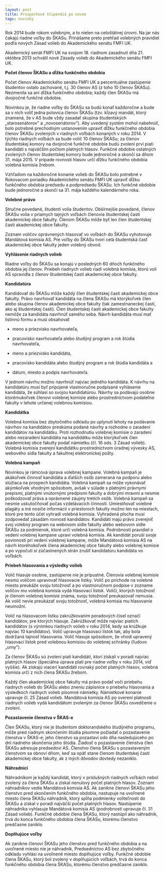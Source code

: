 ```yaml
---
layout: post
title: Prospechové štipendiá po novom
tags: novinky
---
```

   
Rok 2014 bude rokom volebným, a to nielen na celoštátnej úrovni. Na jar nás čakajú riadne voľby do ŠKASu. Prinášame preto prehľad volebných pravidiel podľa nových Zásad volieb do Akademického senátu FMFI UK.

Akademický senát FMFI UK na svojom 18. riadnom zasadnutí dňa 21. októbra 2013 schválil nové Zásady volieb do Akademického senátu FMFI UK.

**Počet členov ŠKASu a dĺžka funkčného obdobia**

Počet členov Akademického senátu FMFI UK a percentuálne zastúpenie študentov ostalo zachované, t.j. 30 členov AS (z toho 10 členov ŠKASu). Nezmenila sa ani dĺžka funkčného obdobia; každý člen ŠKASu má dvojročné funkčné obdobie.

Novinkou je, že riadne voľby do ŠKASu sa budú konať každoročne a bude sa v nich voliť jedna polovica členov ŠKASu (tzv. kĺzavý mandát, ktorý znamená, že v AS bude vždy zasadať skupina študentských „starosenátorov" a „novosenátorov“). Aby uvedený systém mohol nabehnúť, bolo potrebné prechodným ustanovením upraviť dĺžku funkčného obdobia členov ŠKASu zvolených v riadnych voľbách konaných v roku 2014. V týchto riadnych voľbách sa bude volič 10 členov ŠKASu; za členov študentskej komory na dvojročné funkčné obdobie budú zvolení prví piati kandidáti s najväčším počtom platných hlasov. Funkčné obdobie ostatných zvolených členov študentskej komory bude jednoročné a skončí sa dňom 31. mája 2015. V prípade rovnosti hlasov určí dĺžku funkčného obdobia volebná komisia žrebom.

Vzhľadom na každoročné konanie volieb do ŠKASu bolo potrebné v Rokovacom poriadku Akademického senátu FMFI UK upraviť dĺžku funkčného obdobia predsedu a podpredsedu ŠKASu. Ich funkčné obdobie bude jednoročné a skončí sa 31. mája každého kalendárneho roka.

**Volebné právo**

Stručne povedané, študenti volia študentov. Obšírnejšie povedané, členov ŠKASu volia v priamych tajných voľbách členovia študentskej časti akademickej obce fakulty. Členom ŠKASu môže byť len člen študentskej časti akademickej obce fakulty.

Zoznam voličov oprávnených hlasovať vo voľbách do ŠKASu vyhotovuje Mandátová komisia AS. Pre voľby do ŠKASu tvorí celá študentská časť akademickej obce fakulty jeden volebný obvod.

**Vyhlásenie riadnych volieb**

Riadne voľby do ŠKASu sa konajú v posledných 60 dňoch funkčného obdobia jej členov. Priebeh riadnych volieb riadi volebná komisia, ktorú volí AS spravidla z členov študentskej časti akademickej obce fakulty.

**Kandidatúra**

Kandidovať do ŠKASu môže každý člen študentskej časti akademickej obce fakulty. Právo navrhovať kandidáta na člena ŠKASu má ktorýkoľvek člen alebo skupina členov akademickej obce fakulty (tak zamestnaneckej časti, ako aj študentskej časti). Člen študentskej časti akademickej obce fakulty nemôže za kandidáta navrhnúť samého seba. Návrh kandidáta musí mať listinnú formu a musí obsahovať	

* meno a priezvisko navrhovateľa,	

* pracovisko navrhovateľa alebo študijný program a rok štúdia navrhovateľa,	

* meno a priezvisko kandidáta,	

* pracovisko kandidáta alebo študijný program a rok štúdia kandidáta a	

* dátum, miesto a podpis navrhovateľa.

V jednom návrhu možno navrhnúť najviac jedného kandidáta. K návrhu na kandidatúru musí byť pripojené vlastnoručne podpísané vyhlásenie kandidáta, že súhlasí so svojou kandidatúrou. Návrhy sa podávajú osobne ktorémukoľvek členovi volebnej komisie alebo prostredníctvom podateľne fakulty v lehote určenej volebnou komisiou.

**Kandidátka**

Volebná komisia bez zbytočného odkladu po uplynutí lehoty na podávanie návrhov na kandidátov preskúma podané návrhy a rozhodne o zaradení kandidátov na kandidátku. Proti rozhodnutiu volebnej komisie o zaradení alebo nezaradení kandidáta na kandidátku môže ktorýkoľvek člen akademickej obce fakulty podať námietku (čl. 16 ods. 3 Zásad volieb). Volebná komisia zverejní kandidátku prostredníctvom úradnej vývesky AS, webového sídla fakulty a fakultnej elektronickej pošty.

**Volebná kampaň**

Novinkou je rámcová úprava volebnej kampane. Volebná kampaň je akákoľvek činnosť kandidáta a ďalších osôb zameraná na podporu alebo slúžiaca na prospech kandidáta. Volebná kampaň sa môže vykonávať akýmkoľvek vhodným spôsobom, avšak v súlade s platnými právnymi prepismi, platnými vnútornými predpismi fakulty a dobrými mravmi a nesmie poškodzovať práva a oprávnené záujmy tretích osôb. Volebná kampaň sa nesmie uskutočňovať počas vzdelávacích činností. Umiestňovať volebné plagáty a iné nosiče informácií v priestoroch fakulty možno len na miestach, ktoré pre tento účel vyhradí volebná komisia. Vyhradená plocha musí zodpovedať zásadám rovnosti kandidátov. Kandidáti majú právo zverejniť svoj volebný program na webovom sídle fakulty alebo webovom sídle ŠKASu za podmienok, ktoré určí volebná komisia. Podrobnosti pravidiel o vedení volebnej kampane upraví volebná komisia. Ak kandidát poruší svoje povinnosti pri vedení volebnej kampane, môže Mandátová komisia AS na návrh ktoréhokoľvek člena akademickej obce fakulty alebo volebnej komisie a po vypočutí si zúčastnených strán zrušiť kandidatúru kandidáta vo voľbách.

**Priebeh hlasovania a výsledky volieb**

Volič hlasuje osobne, zastúpenie nie je prípustné. Členovia volebnej komisie nesmú voličom upravovať hlasovacie lístky. Volič po príchode na volebné miesto preukáže svoju totožnosť a po vlastnoručnom podpise v zozname voličov mu volebná komisia vydá hlasovací lístok. Voliči, ktorých totožnosť je členom volebnej komisie známa, svoju totožnosť preukazovať nemusia. Ak volič nevie preukázať svoju totožnosť, volebná komisia mu hlasovanie neumožní.

Volič na hlasovacom lístku zakrúžkovaním poradových čísel označí kandidátov, pre ktorých hlasuje. Zakrúžkovať môže najviac piatich kandidátov (s výnimkou riadnych volieb v roku 2014, kedy sa krúžkuje najviac 10 kandidátov). Volič upravuje hlasovací lístok tak, aby bola dodržaná tajnosť hlasovania. Volič hlasuje spôsobom, že vhodí upravený hlasovací lístok pred volebnou komisiou do volebnej schránky (ľudovo „urny").

Za členov ŠKASu sú zvolení piati kandidáti, ktorí získali v poradí najviac platných hlasov (špeciálna úprava platí pre riadne voľby v roku 2014, viď vyššie). Ak získajú viacerí kandidáti rovnaký počet platných hlasov, volebná komisia určí z nich člena ŠKASu žrebom.

Každý člen akademickej obce fakulty má právo podať voči priebehu riadnych volieb do ŠKASu alebo zneniu zápisnice o priebehu hlasovania a výsledkoch riadnych volieb písomné námietky. Námietkové konanie upravuje čl. 25 Zásad volieb. Mandátová komisia AS po overení platnosti riadnych volieb vydá kandidátom zvoleným za členov ŠKASu osvedčenie o zvolení.

**Pozastavenie členstva v ŠKAS-e**

Člen ŠKASu, ktorý nie je študentom doktorandského študijného programu, môže pred riadnym skončením štúdia písomne požiadať o pozastavenie členstva v ŠKAS-e; jeho členstvo sa pozastaví odo dňa nasledujúceho po dni riadneho skončenia jeho štúdia. Žiadosť o pozastavenie členstva člen ŠKASu adresuje predsedovi AS. Členstvo člena ŠKASu s pozastaveným členstvom sa obnoví dňom, keď sa opäť stane členom študentskej časti akademickej obce fakulty, ak z iných dôvodov dovtedy nezaniklo.

**Náhradníci**

Náhradníkom je každý kandidát, ktorý v príslušných riadnych voľbách nebol zvolený za člena ŠKASu a získal nenulový počet platných hlasov. Zoznam náhradníkov vedie Mandátová komisia AS. Ak zanikne členovi ŠKASu jeho členstvo pred skončením funkčného obdobia, nastupuje na uvoľnené miesto člena ŠKASu náhradník, ktorý spĺňa podmienky voliteľnosti do ŠKASu a získal v poradí najväčší počet platných hlasov. Nastúpenie náhradníka vyhlasuje Mandátová komisia AS (podrobnosti upravuje čl. 31 Zásad volieb). Funkčné obdobie člena ŠKASu, ktorý nastúpil ako náhradník, trvá do konca funkčného obdobia člena ŠKASu, ktorému členstvo predčasne zaniklo.

**Doplňujúce voľby**

Ak zanikne členovi ŠKASu jeho členstvo pred funkčného obdobia a na uvoľnené miesto nie je náhradník, Predsedníctvo AS bez zbytočného odkladu vyhlási na uvoľnené miesto doplňujúce voľby. Funkčné obdobie člena ŠKASu, ktorý bol zvolený v doplňujúcich voľbách, trvá do konca funkčného obdobia člena ŠKASu, ktorému členstvo predčasne zaniklo.

